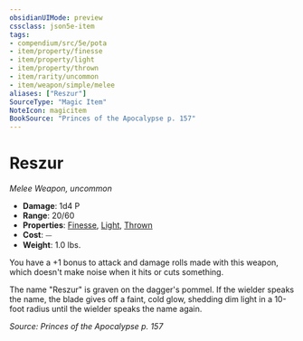 ```yaml
---
obsidianUIMode: preview
cssclass: json5e-item
tags:
- compendium/src/5e/pota
- item/property/finesse
- item/property/light
- item/property/thrown
- item/rarity/uncommon
- item/weapon/simple/melee
aliases: ["Reszur"]
SourceType: "Magic Item"
NoteIcon: magicitem
BookSource: "Princes of the Apocalypse p. 157"
---
```

# Reszur
*Melee Weapon, uncommon*  

- **Damage**: 1d4 P
- **Range**: 20/60
- **Properties**: [Finesse](/2-Mechanics/CLI/rules/item-properties.md#Finesse), [Light](/2-Mechanics/CLI/rules/item-properties.md#Light), [Thrown](/2-Mechanics/CLI/rules/item-properties.md#Thrown)
- **Cost**: ⏤
- **Weight**: 1.0 lbs.

You have a +1 bonus to attack and damage rolls made with this weapon, which doesn't make noise when it hits or cuts something.

The name "Reszur" is graven on the dagger's pommel. If the wielder speaks the name, the blade gives off a faint, cold glow, shedding dim light in a 10-foot radius until the wielder speaks the name again.

*Source: Princes of the Apocalypse p. 157*